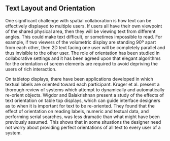 ## Text Layout and Orientation

One significant challenge with spatial collaboration is how text can be effectively displayed to multiple users. If users all have their own viewpoint of the shared physical area, then they will be viewing text from different angles. This could make text difficult, or sometimes impossible to read. For example, if two viewers of the volumetric display are standing 90º apart from each other, then 2D text facing one user will be completely parallel and thus invisible to the other user. The role of orientation has been studied in collaborative settings and it has been agreed upon that elegant algorithms for the orientation of screen elements are required to avoid depriving the users of rich interaction.

On tabletop displays, there have been applications developed in which textual labels are oriented toward each participant. Kruger et al. present a thorough review of systems which attempt to dynamically and automatically re-orient objects. Wigdor and Balakrishnan present a study of the effects of text orientation on table top displays, which can guide interface designers as to when it is important for text to be re-oriented. They found that the effect of orientation on reading labels, numeric and textual data, and performing serial searches, was less dramatic than what might have been previously assumed. This shows that in some situations the designer need not worry about providing perfect orientations of all text to every user of a system.